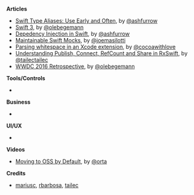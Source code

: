 **Articles**

* [Swift Type Aliases: Use Early and Often](http://artsy.github.io/blog/2016/06/24/typealias-for-great-good/), by [@ashfurrow](https://twitter.com/ashfurrow)
* [Swift 3](http://oleb.net/blog/2016/06/swift-3/), by [@olebegemann](https://twitter.com/olebegemann)
* [Depedency Injection in Swift](http://artsy.github.io/blog/2016/06/27/dependency-injection-in-swift/), by [@ashfurrow](https://twitter.com/ashfurrow)
* [Maintainable Swift Mocks](http://masilotti.com/maintainable-mocks/), by [@joemasilotti](https://twitter.com/joemasilotti)
* [Parsing whitespace in an Xcode extension](http://www.cocoawithlove.com/blog/2016/06/25/policing-whitespace.html), by [@cocoawithlove](https://twitter.com/cocoawithlove)
* [Understanding Publish, Connect, RefCount and Share in RxSwift](http://tailec.com/blog/understanding-publish-connect-refcount-share), by [@tailectailec](https://twitter.com/tailectailec)
* [WWDC 2016 Retrospective](http://oleb.net/blog/2016/06/wwdc/), by [@olebegemann](https://twitter.com/olebegemann)

**Tools/Controls**

*

**Business**

*

**UI/UX**

*

**Videos**

* [Moving to OSS by Default](https://realm.io/news/orta-therox-moving-to-oss-by-default/), by [@orta](https://www.twitter.com/orta)

**Credits**

* [mariusc](https://github.com/mariusc), [rbarbosa](https://github.com/rbarbosa), [tailec](https://github.com/tailec)

